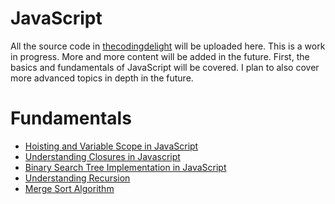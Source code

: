 # JavaScript

All the source code in <a href="http://thecodingdelight.com">thecodingdelight</a> will be uploaded here. This is a work in progress. More and more content will be added in the future. First, the basics and fundamentals of JavaScript will be covered. I plan to also cover more advanced topics in depth in the future. 

# Fundamentals

* <a href="http://thecodingdelight.com/variable-scope-hoisting-javascript/">Hoisting and Variable Scope in JavaScript</a>
* <a href="http://thecodingdelight.com/understanding-closures-javascript/">Understanding Closures in Javascript</a>
* <a href="http://www.thecodingdelight.com/binary-search-tree-implementation-javascript/">Binary Search Tree Implementation in JavaScript</a>
* <a href="http://www.thecodingdelight.com/understanding-recursion/">Understanding Recursion</a>
* <a href="http://www.thecodingdelight.com/merge-sort-algorithm-tutorial/">Merge Sort Algorithm</a>
